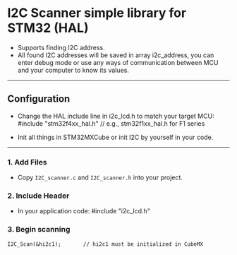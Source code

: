 # I2C Scanner simple library for STM32 (HAL)
- Supports finding I2C address.
- All found I2C addresses will be saved in array i2c_address, you can enter debug mode or use any ways of communication between MCU and your computer to know its values.
---

## Configuration
- Change the HAL include line in i2c_lcd.h to match your target MCU:
	#include "stm32f4xx_hal.h"   // e.g., stm32f1xx_hal.h for F1 series

- Init all things in STM32MXCube or init I2C by yourself in your code. 
---

### 1. Add Files
- Copy `I2C_scanner.c` and `I2C_scanner.h` into your project.

### 2. Include Header
- In your application code:  #include "i2c_lcd.h"

### 3. Begin scanning
	I2C_Scan(&hi2c1); 		// hi2c1 must be initialized in CubeMX


